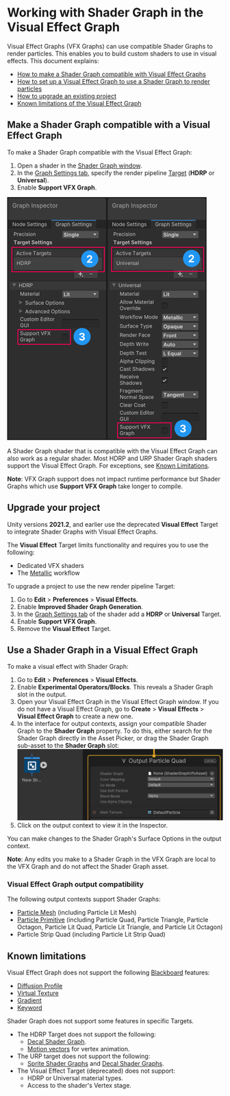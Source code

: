 # Working with Shader Graph in the Visual Effect Graph

Visual Effect Graphs (VFX Graphs) can use compatible Shader Graphs to render particles. This enables you to build custom shaders to use in visual effects. This document explains:

- [How to make a Shader Graph compatible with Visual Effect Graphs](#make-shader-graph-compatible)
- [How to set up a Visual Effect Graph to use a Shader Graph to render particles](#use-shader-graph-in-vfx)
- [How to upgrade an existing project](#upgrade-your-project)
- [Known limitations of the Visual Effect Graph](#known-limitations)

## <a name="make-shader-graph-compatible"></a>Make a Shader Graph compatible with a Visual Effect Graph

To make a Shader Graph compatible with the Visual Effect Graph:

1. Open a shader in the [Shader Graph window](https://docs.unity3d.com/Packages/com.unity.shadergraph@14.0/manual/index.html).
2. In the [Graph Settings tab](https://docs.unity3d.com/Packages/com.unity.shadergraph@14.0/manual/Graph-Settings-Tab.html), specify the render pipeline [Target](https://docs.unity3d.com/Packages/com.unity.shadergraph@14.0/manual/Graph-Target.html) (**HDRP** or **Universal**).
3. Enable **Support VFX Graph**.

![Graph Settings UI showing Target selection and VFX Graph Support](./Images/shader-graph-target-and-support-vfx-graph.png)

A Shader Graph shader that is compatible with the Visual Effect Graph can also work as a regular shader. Most HDRP and URP Shader Graph shaders support the Visual Effect Graph. For exceptions, see [Known Limitations](#known-limitations).

**Note**: VFX Graph support does not impact runtime performance but Shader Graphs which use **Support VFX Graph** take longer to compile.

## Upgrade your project

Unity versions **2021.2**, and earlier use the deprecated **Visual Effect** Target to integrate Shader Graphs with Visual Effect Graphs.

The **Visual Effect** Target  limits functionality and requires you to use the following:

- Dedicated VFX shaders
- The [Metallic](https://docs.unity3d.com/Manual/StandardShaderMetallicVsSpecular.html) workflow

To upgrade a project to use the new render pipeline Target:

1. Go to **Edit** > **Preferences** > **Visual Effects**.
2. Enable **Improved Shader Graph Generation**.
3. In the [Graph Settings tab](https://docs.unity3d.com/Packages/com.unity.shadergraph@14.0/manual/Graph-Settings-Tab.html) of the shader add a **HDRP** or **Universal** Target.
4. Enable **Support VFX Graph**.
5. Remove the **Visual Effect** Target.

## <a name="use-shader-graph-in-vfx"></a>Use a Shader Graph in a Visual Effect Graph

To make a visual effect with Shader Graph:

1. Go to **Edit** > **Preferences** > **Visual Effects**.
2. Enable **Experimental Operators/Blocks**. This reveals a Shader Graph slot in the output.
3. Open your Visual Effect Graph in the Visual Effect Graph window. If you do not have a Visual Effect Graph, go to **Create** > **Visual Effects** > **Visual Effect Graph** to create a new one.
4. In the interface for output contexts, assign your compatible Shader Graph to the **Shader Graph** property. To do this, either search for the Shader Graph directly in the Asset Picker, or drag the Shader Graph sub-asset to the **Shader Graph** slot:
![Drag Shader the Graph sub-asset to VFX Shader Graph slot](./Images/vfx-graph-shader-graph-output.gif) 
5. Click on the output context to view it in the Inspector.

You can make changes to the Shader Graph's Surface Options in the output context.

**Note**: Any edits you make to a Shader Graph in the VFX Graph are local to the VFX Graph and do not affect the Shader Graph asset.

### Visual Effect Graph output compatibility

The following output contexts support Shader Graphs:

- [Particle Mesh](https://docs.unity3d.com/Packages/com.unity.visualeffectgraph@14.0/manual/Context-OutputParticleMesh.html) (including Particle Lit Mesh)
- [Particle Primitive](https://docs.unity3d.com/Packages/com.unity.visualeffectgraph@14.0/manual/Context-OutputPrimitive.html) (including Particle Quad, Particle Triangle, Particle Octagon, Particle Lit Quad, Particle Lit Triangle, and Particle Lit Octagon)
- Particle Strip Quad (including Particle Lit Strip Quad)

## <a name="known-limitations"></a>Known limitations

Visual Effect Graph does not support the following [Blackboard](https://docs.unity3d.com/Packages/com.unity.shadergraph@14.0/manual/Blackboard.html) features:

- [Diffusion Profile](https://docs.unity3d.com/Packages/com.unity.shadergraph@14.0/manual/Diffusion-Profile-Node.html)
- [Virtual Texture](https://docs.unity3d.com/Manual/svt-use-in-shader-graph.html)
- [Gradient](https://docs.unity3d.com/Packages/com.unity.shadergraph@14.0/manual/Gradient-Node.html)
- [Keyword](https://docs.unity3d.com/Packages/com.unity.shadergraph@14.0/manual/Keywords.html)

Shader Graph does not support some features in specific Targets.

- The HDRP Target does not support the following:
  - [Decal Shader Graph](https://docs.unity3d.com/Packages/com.unity.render-pipelines.high-definition@14.0/manual/master-stack-decal.html).
  - [Motion vectors](https://docs.unity3d.com/Packages/com.unity.render-pipelines.high-definition@14.0/manual/Motion-Vectors.html) for vertex animation.
- The URP target does not support the following:
  - [Sprite Shader Graphs](https://docs.unity3d.com/Packages/com.unity.render-pipelines.universal@14.0/manual/ShaderGraph.html) and [Decal Shader Graphs](https://docs.unity3d.com/Packages/com.unity.render-pipelines.universal@14.0/manual/decal-shader.html).
- The Visual Effect Target (deprecated) does not support:
  - HDRP or Universal material types.
  - Access to the shader's Vertex stage.

